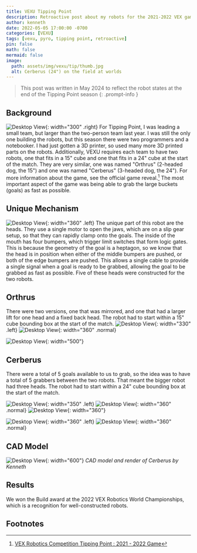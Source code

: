 ```yaml
---
title: VEXU Tipping Point
description: Retroactive post about my robots for the 2021-2022 VEX game, Tipping Point
author: kenneth
date: 2022-05-05 17:00:00 -0700
categories: [VEXU]
tags: [vexu, pyro, tipping point, retroactive]
pin: false
math: false
mermaid: false
image:
  path: assets/img/vexu/tip/thumb.jpg
  alt: Cerberus (24") on the field at worlds
---
```


> This post was written in May 2024 to reflect the robot states at the end of the Tipping Point season
{: .prompt-info }

## Background
![Desktop View](assets/img/vexu/tip/orthrus2.jpg){: width="300" .right}
For Tipping Point, I was leading a small team, but larger than the two-person team last year. I was still the only one building the robots, but this season there were two programmers and a notebooker. I had just gotten a 3D printer, so used many more 3D printed parts on the robots. Additionally, VEXU requires each team to have two robots, one that fits in a 15" cube and one that fits in a 24" cube at the start of the match. They are very similar, one was named "Orthrus" (2-headed dog, the 15") and one was named "Cerberus" (3-headed dog, the 24"). For more information about the game, see the official game reveal.[^reveal] The most important aspect of the game was being able to grab the large buckets (goals) as fast as possible. 

## Unique Mechanism
![Desktop View](assets/img/vexu/tip/head.png){: width="360" .left}
The unique part of this robot are the heads. They use a single motor to open the jaws, which are on a slip gear setup, so that they can rapidly clamp onto the goals. The inside of the mouth has four bumpers, which trigger limit switches that form logic gates. This is because the geometry of the goal is a heptagon, so we know that the head is in position when either of the middle bumpers are pushed, or both of the edge bumpers are pushed. This allows a single cable to provide a single signal when a goal is ready to be grabbed, allowing the goal to be grabbed as fast as possible. Five of these heads were constructed for the two robots.

## Orthrus

There were two versions, one that was mirrored, and one that had a larger lift for one head and a fixed back head. The robot had to start within a 15" cube bounding box at the start of the match. 
![Desktop View](assets/img/vexu/tip/orthrus1.jpg){: width="330" .left}
![Desktop View](assets/img/vexu/tip/orthrus3.png){: width="360" .normal}

![Desktop View](assets/img/vexu/tip/gif3.gif){: width="500"}

## Cerberus
There were a total of 5 goals available to us to grab, so the idea was to have a total of 5 grabbers between the two robots. That meant the bigger robot had three heads. The robot had to start within a 24" cube bounding box at the start of the match. 

![Desktop View](assets/img/vexu/tip/cerberus1.jpg){: width="350" .left}
![Desktop View](assets/img/vexu/tip/cerberus3.jpg){: width="360" .normal}
![Desktop View](assets/img/vexu/tip/cerberus2.jpg){: width="360"}

![Desktop View](assets/img/vexu/tip/gif1.gif){: width="360" .left}
![Desktop View](assets/img/vexu/tip/gif2.gif){: width="360" .normal}

## CAD Model
![Desktop View](assets/img/vexu/tip/render.JPG){: width="600"}
_CAD model and render of Cerberus by Kenneth_

## Results
We won the Build award at the 2022 VEX Robotics World Championships, which is a recognition for well-constructed robots. 

## Footnotes

[^reveal]: [VEX Robotics Competition Tipping Point : 2021 - 2022 Game](https://www.youtube.com/watch?v=H8XcvADUXTE)
